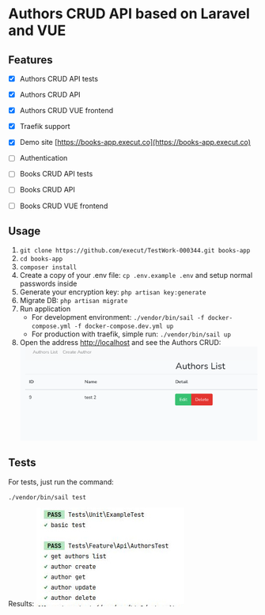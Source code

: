 # Authors CRUD API based on Laravel and VUE
## Features
- [x] Authors CRUD API tests
- [x] Authors CRUD API
- [x] Authors CRUD VUE frontend
- [x] Traefik support
- [x] Demo site [https://books-app.execut.co](https://books-app.execut.co)
- [ ] Authentication
- [ ] Books CRUD API tests
- [ ] Books CRUD API
- [ ] Books CRUD VUE frontend


## Usage
1. `git clone https://github.com/execut/TestWork-000344.git books-app`
1. `cd books-app`
1. `composer install`
1. Create a copy of your .env file: `cp .env.example .env` and setup normal passwords inside
1. Generate your encryption key: `php artisan key:generate`
1. Migrate DB: `php artisan migrate`
1. Run application
    * For development environment: `./vendor/bin/sail -f docker-compose.yml -f docker-compose.dev.yml up`
    * For production with traefik, simple run: `./vendor/bin/sail up`
1. Open the address [http://localhost](http://localhost) and see the Authors CRUD:
![Authors CRUD](https://raw.githubusercontent.com/execut/TestWork-000344/master/docs/authors-CRUD.png)

## Tests
For tests, just run the command:
```
./vendor/bin/sail test
```
Results: 
![Tests results](https://raw.githubusercontent.com/execut/TestWork-000344/master/docs/tests-results.jpg)
